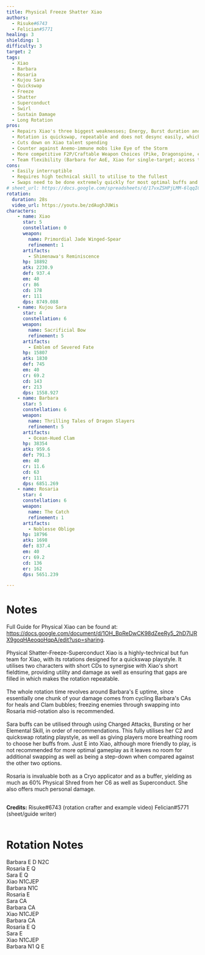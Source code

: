 ```yaml
---
title: Physical Freeze Shatter Xiao
authors:
  - Risuke#6743
  - Felician#5771
healing: 3
shielding: 1
difficulty: 3
target: 2
tags:
  - Xiao
  - Barbara
  - Rosaria
  - Kujou Sara
  - Quickswap
  - Freeze
  - Shatter
  - Superconduct
  - Swirl
  - Sustain Damage
  - Long Rotation
pros:
  - Repairs Xiao's three biggest weaknesses; Energy, Burst duration and lack of shred
  - Rotation is quickswap, repeatable and does not desync easily, which makes it easier for short-duration phased bosses like Azhdaha or Childe
  - Cuts down on Xiao talent spending
  - Counter against Anemo-immune mobs like Eye of the Storm 
  - More competitive F2P/Craftable Weapon Choices (Pike, Dragonspine, etc)
  - Team flexibility (Barbara for AoE, Xiao for single-target; access to 3 Elements for shieldbreaking, easier gameplay through Freeze crowd controlling)
cons:
  - Easily interruptible 
  - Requires high technical skill to utilise to the fullest
  - Swaps need to be done extremely quickly for most optimal buffs and Energy
# sheet_url: https://docs.google.com/spreadsheets/d/17vxZSHPjLMM-6lqqICQb0DJOC76Sv0yaqgWd8HDBq6w/edit?usp=sharing
rotation:
  duration: 28s
  video_url: https://youtu.be/zdAughJUWis
characters:
    - name: Xiao
      star: 5
      constellation: 0
      weapon:
        name: Primordial Jade Winged-Spear
        refinement: 1
      artifacts:
        - Shimenawa's Reminiscence 
      hp: 18892
      atk: 2230.9
      def: 937.4
      em: 40
      cr: 86
      cd: 178
      er: 111
      dps: 8749.088
    - name: Kujou Sara
      star: 4
      constellation: 6
      weapon:
        name: Sacrificial Bow
        refinement: 5
      artifacts:
        - Emblem of Severed Fate
      hp: 15807
      atk: 1830
      def: 745
      em: 40
      cr: 69.2
      cd: 143
      er: 213
      dps: 1558.927
    - name: Barbara
      star: 5
      constellation: 6
      weapon:
        name: Thrilling Tales of Dragon Slayers
        refinement: 5
      artifacts:
        - Ocean-Hued Clam
      hp: 38354
      atk: 959.6
      def: 791.3
      em: 40
      cr: 11.6
      cd: 63
      er: 111
      dps: 6851.269
    - name: Rosaria
      star: 4
      constellation: 6
      weapon:
        name: The Catch
        refinement: 1
      artifacts:
        - Noblesse Oblige
      hp: 18796
      atk: 1698
      def: 837.4
      em: 40
      cr: 69.2
      cd: 136
      er: 162
      dps: 5651.239

---
```


# **Notes**

Full Guide for Physical Xiao can be found at: https://docs.google.com/document/d/1OH_BpReDwCK98dZeeRy5_2hD7IJRX9goqHAeoqoHqpA/edit?usp=sharing.
<br></br>
Physical Shatter-Freeze-Superconduct Xiao is a highly-technical but fun team for Xiao, with its rotations designed for a quickswap playstyle. It utilises two characters with short CDs to synergise with Xiao's short fieldtime, providing utility and damage as well as ensuring that gaps are filled in which makes the rotation repeatable.
<br></br>
The whole rotation time revolves around Barbara's E uptime, since essentially one chunk of your damage comes from cycling Barbara's CAs for heals and Clam bubbles; freezing enemies through swapping into Rosaria mid-rotation also is recommended. 
<br></br>
Sara buffs can be utilised through using Charged Attacks, Bursting or her Elemental Skill, in order of recommendations. This fully utilises her C2 and quickswap rotating playstyle, as well as giving players more breathing room to choose her buffs from. Just E into Xiao, although more friendly to play, is not recommended for more optimal gameplay as it leaves no room for additional swapping as well as being a step-down when compared against the other two options.
<br></br>
Rosaria is invaluable both as a Cryo applicator and as a buffer, yielding as much as 60% Physical Shred from her C6 as well as Superconduct. She also offers much personal damage.
<br></br>

**Credits:**
Risuke#6743 (rotation crafter and example video)
Felician#5771 (sheet/guide writer)
<br></br>

# **Rotation Notes**  
Barbara E D N2C  
Rosaria E Q  
Sara E Q  
Xiao N1CJEP  
Barbara N1C  
Rosaria E  
Sara CA  
Barbara CA  
Xiao N1CJEP  
Barbara CA  
Rosaria E Q  
Sara E  
Xiao N1CJEP  
Barbara N1 Q E  